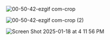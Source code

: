 ![00-50-42-ezgif com-crop](https://github.com/user-attachments/assets/1b1dfa0b-934e-428b-b5b2-05b8dd2131a7)

![00-50-42-ezgif com-crop (2)](https://github.com/user-attachments/assets/d11e4752-4f20-4e04-9dd6-3009b8e9b498)

![Screen Shot 2025-01-18 at 4 11 56 PM](https://github.com/user-attachments/assets/90b1196b-ffd4-486b-bee9-81ff0fc7b327)


